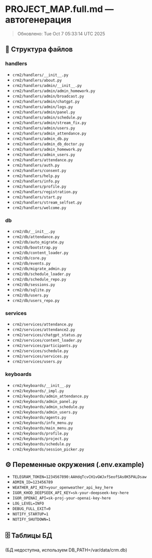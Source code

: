 # PROJECT_MAP.full.md — автогенерация
> Обновлено: Tue Oct  7 05:33:14 UTC 2025

## 📂 Структура файлов
### handlers
- `crm2/handlers/__init__.py`
- `crm2/handlers/about.py`
- `crm2/handlers/admin/__init__.py`
- `crm2/handlers/admin/admin_homework.py`
- `crm2/handlers/admin/broadcast.py`
- `crm2/handlers/admin/chatgpt.py`
- `crm2/handlers/admin/logs.py`
- `crm2/handlers/admin/panel.py`
- `crm2/handlers/admin/schedule.py`
- `crm2/handlers/admin/stream_fix.py`
- `crm2/handlers/admin/users.py`
- `crm2/handlers/admin_attendance.py`
- `crm2/handlers/admin_db.py`
- `crm2/handlers/admin_db_doctor.py`
- `crm2/handlers/admin_homework.py`
- `crm2/handlers/admin_users.py`
- `crm2/handlers/attendance.py`
- `crm2/handlers/auth.py`
- `crm2/handlers/consent.py`
- `crm2/handlers/help.py`
- `crm2/handlers/info.py`
- `crm2/handlers/profile.py`
- `crm2/handlers/registration.py`
- `crm2/handlers/start.py`
- `crm2/handlers/stream_selfset.py`
- `crm2/handlers/welcome.py`
### db
- `crm2/db/__init__.py`
- `crm2/db/attendance.py`
- `crm2/db/auto_migrate.py`
- `crm2/db/bootstrap.py`
- `crm2/db/content_loader.py`
- `crm2/db/core.py`
- `crm2/db/events.py`
- `crm2/db/migrate_admin.py`
- `crm2/db/schedule_loader.py`
- `crm2/db/schedule_repo.py`
- `crm2/db/sessions.py`
- `crm2/db/sqlite.py`
- `crm2/db/users.py`
- `crm2/db/users_repo.py`
### services
- `crm2/services/attendance.py`
- `crm2/services/attendance2.py`
- `crm2/services/chatgpt_status.py`
- `crm2/services/content_loader.py`
- `crm2/services/participants.py`
- `crm2/services/schedule.py`
- `crm2/services/services.py`
- `crm2/services/users.py`
### keyboards
- `crm2/keyboards/__init__.py`
- `crm2/keyboards/_impl.py`
- `crm2/keyboards/admin_attendance.py`
- `crm2/keyboards/admin_panel.py`
- `crm2/keyboards/admin_schedule.py`
- `crm2/keyboards/admin_users.py`
- `crm2/keyboards/agents.py`
- `crm2/keyboards/info_menu.py`
- `crm2/keyboards/main_menu.py`
- `crm2/keyboards/profile.py`
- `crm2/keyboards/project.py`
- `crm2/keyboards/schedule.py`
- `crm2/keyboards/session_picker.py`

## ⚙️ Переменные окружения (.env.example)
- `TELEGRAM_TOKEN=1234567890:AAHdqTcvCH1vGWJxfSeofSAs0K5PALDsaw`
- `ADMIN_ID=123456789`
- `WEATHER_API_KEY=your_openweather_api_key_here`
- `IGOR_KHOD_DEEPSEEK_API_KEY=sk-your-deepseek-key-here`
- `IGOR_OPENAI_API=sk-proj-your-openai-key-here`
- `LOG_LEVEL=INFO`
- `DEBUG_FULL_EXIT=0`
- `NOTIFY_STARTUP=1`
- `NOTIFY_SHUTDOWN=1`

## 🗄 Таблицы БД
(БД недоступна, используем DB_PATH=/var/data/crm.db)